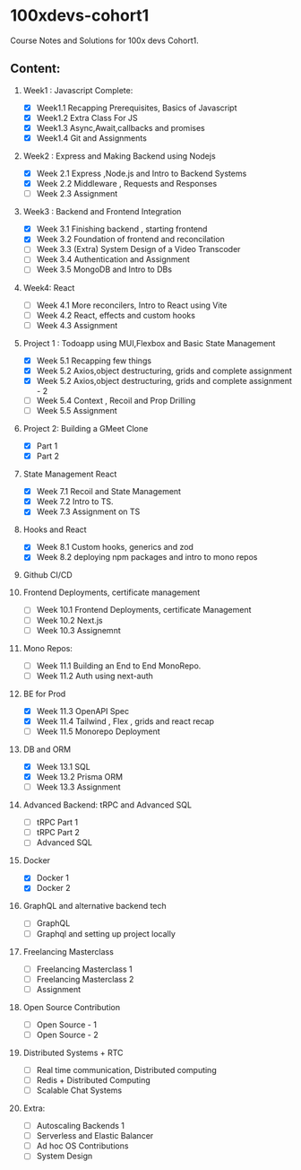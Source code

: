 # 100xdevs-cohort1 

Course Notes and Solutions for 100x devs Cohort1.


## Content: 
1. Week1 : Javascript Complete:
   - [x] Week1.1 Recapping Prerequisites, Basics of Javascript
   - [x] Week1.2 Extra Class For JS 
   - [x] Week1.3 Async,Await,callbacks and promises
   - [x] Week1.4  Git and Assignments 

2. Week2 : Express and Making Backend using Nodejs
   - [x] Week 2.1 Express ,Node.js and Intro to Backend Systems 
   - [x] Week 2.2 Middleware , Requests and Responses 
   - [ ] Week 2.3 Assignment
   
3. Week3 : Backend and Frontend Integration 
   - [x] Week 3.1 Finishing backend , starting frontend 
   - [x] Week 3.2 Foundation of frontend and reconcilation 
   - [ ] Week 3.3 (Extra) System Design of a Video Transcoder 
   - [ ] Week 3.4 Authentication and Assignment 
   - [ ] Week 3.5 MongoDB and Intro to DBs

4. Week4: React 
   - [ ] Week 4.1 More reconcilers, Intro to React using Vite 
   - [ ] Week 4.2 React, effects and custom hooks 
   - [ ] Week 4.3 Assignment 

5. Project 1 : Todoapp using MUI,Flexbox and Basic State Management 
   - [x] Week 5.1 Recapping few things 
   - [x] Week 5.2 Axios,object destructuring, grids and complete assignment 
   - [x]  Week 5.2 Axios,object destructuring, grids and complete assignment - 2
   - [ ]  Week 5.4 Context , Recoil and Prop Drilling 
   - [ ]  Week 5.5 Assignment 

6. Project 2: Building a GMeet Clone 
   - [x] Part 1
   - [x] Part 2
   
7. State Management React 
   - [x] Week 7.1 Recoil and State Management 
   - [x] Week 7.2 Intro to TS.
   - [x] Week 7.3 Assignment on TS 

8. Hooks and React 
   - [x] Week 8.1 Custom hooks, generics and zod 
   - [x] Week 8.2 deploying npm packages and intro to mono repos 

9. Github CI/CD 

10. Frontend Deployments, certificate management 
    - [ ] Week 10.1 Frontend Deployments, certificate Management
    - [ ] Week 10.2 Next.js
    - [ ] Week 10.3 Assignemnt 

11. Mono Repos: 
    - [ ] Week 11.1 Building an End to End MonoRepo.
    - [ ] Week 11.2 Auth using next-auth 

12. BE for Prod
    - [x] Week 11.3 OpenAPI Spec
    - [x] Week 11.4  Tailwind , Flex , grids and react recap 
    - [ ] Week 11.5 Monorepo Deployment 

13. DB and ORM
    - [x] Week 13.1 SQL
    - [x] Week 13.2 Prisma ORM
    - [ ] Week 13.3 Assignment 

14. Advanced Backend: tRPC and Advanced SQL
    - [ ]  tRPC Part 1 
    - [ ]  tRPC Part 2 
    - [ ]  Advanced SQL 

15. Docker
    - [x] Docker 1 
    - [x] Docker 2    

16. GraphQL and alternative backend tech 
    - [ ]  GraphQL
    - [ ]  Graphql and setting up project locally 

17. Freelancing Masterclass 
    - [ ] Freelancing Masterclass 1 
    - [ ] Freelancing Masterclass 2
    - [ ] Assignment 

18. Open Source Contribution
    - [ ] Open Source - 1 
    - [ ] Open Source - 2

19. Distributed Systems + RTC 
    - [ ] Real time communication, Distributed computing 
    - [ ] Redis + Distributed Computing 
    - [ ] Scalable Chat Systems 
  
20. Extra:
    - [ ] Autoscaling Backends 1 
    - [ ] Serverless and Elastic Balancer
    - [ ] Ad hoc OS Contributions 
    - [ ] System Design 